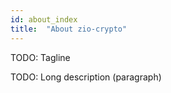 ```yaml
---
id: about_index
title:  "About zio-crypto"
---
```


TODO: Tagline

TODO: Long description (paragraph)
